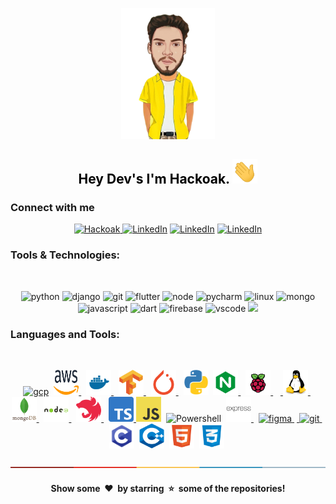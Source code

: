
<!-- <h1 align="left">Hey Dev's <img src="https://raw.githubusercontent.com/ABSphreak/ABSphreak/master/gifs/Hi.gif" width="40px"> </h1> -->
 
<!--  ![](https://github.com/ahammadshawki8/ahammadshawki8/blob/master/header_.png) -->


<p align="center">
    <img src="https://github.com/Hackoak/Hackoak/blob/main/asset/hackoak.png" width="150">
</p>

<h2 align="center" style="color:black"> Hey Dev's I'm Hackoak. <img src="https://raw.githubusercontent.com/ABSphreak/ABSphreak/master/gifs/Hi.gif" width="40px">  </h2>

<!-- <h2 align="center" style="color:black">I'm HACKOAK  -->
<!-- </h2> -->
### Connect with me

<p align="center">
 <a href="https://github.com/Hackoak/" target="_blank" > <img alt="Hackoak" src="https://img.shields.io/badge/Hackoak-%23000000.svg?&style=for-the-badge&logo=github&logoColor=white" /> </a>
  <a href="https://www.linkedin.com/in/harikrishnan-rv" target="_blank" ><img alt="LinkedIn" src="https://img.shields.io/badge/LinkedIn-0077B5?style=for-the-badge&logo=linkedin&logoColor=white" /></a>
  <a href="https://medium.com" target="_blank" ><img alt="LinkedIn"  src="https://img.shields.io/badge/Medium-12100E?style=for-the-badge&logo=medium&logoColor=white&label=&color=000000&labelColor=000000" /></a>
  <a href="https://www.instagram.com" target="_blank" ><img alt="LinkedIn" src="https://img.shields.io/badge/Instagram-E4405F?style=for-the-badge&logo=instagram&logoColor=white" /></a>
  
</p>


### Tools & Technologies:

<br>
<p align="center">  
 
  <img alt="python" src="https://img.shields.io/static/v1?style=for-the-badge&logo=python&message=Python&label=&color=F7C52B&labelColor=000000&logoColor=F7C52B" />
  <img alt="django" src="https://img.shields.io/static/v1?style=for-the-badge&logo=django&message=Django&label=&color=000000&labelColor=000000&logoColor=092D1F" />
  <img alt="git" src="https://img.shields.io/static/v1?style=for-the-badge&logo=git&message=Git&label=&color=000000&labelColor=000000" />

  <img alt="flutter" src="https://img.shields.io/static/v1?style=for-the-badge&logo=flutter&message=Flutter&label=&color=000000&labelColor=000000&logoColor=01579B" />
  
   <img alt="node" src="https://img.shields.io/static/v1?style=for-the-badge&logo=nodejs&message=node&label=&color=000000&labelColor=000000" />
  <img alt="pycharm" src="https://img.shields.io/static/v1?style=for-the-badge&logo=pycharm&message=pycharm&label=&color=000000&labelColor=000000" />
     <img alt="linux" src="https://img.shields.io/static/v1?style=for-the-badge&logo=linux&message=linux&label=&color=000000&labelColor=000000" />

   <img alt="mongo" src="https://img.shields.io/static/v1?style=for-the-badge&logo=mongodb&message=mongo&label=&color=000000&labelColor=000000" />
   <img alt="javascript" src="https://img.shields.io/static/v1?style=for-the-badge&logo=javascript&message=javascript&label=&color=000000&labelColor=000000" />
  <img alt="dart" src="https://img.shields.io/static/v1?style=for-the-badge&logo=dart&message=Dart&label=&color=2AB5F6&labelColor=000000" />
  <img alt="firebase" src="https://img.shields.io/static/v1?style=for-the-badge&logo=firebase&message=Firebase&label=&color=F7C52B&labelColor=000000" />
 <img alt="vscode" src="https://img.shields.io/badge/-VS%20Code-000000?style=for-the-badge&logo=Visual-studio-code&logoColor=blue" />
  <img src="https://img.shields.io/badge/Windows-0078D6?style=for-the-badge&logo=windows&logoColor=white"/>
</p>

<h3 align="left">Languages and Tools:</h3>
<br>
<div  align="center">
<p align="center">
  
<a href="https://cloud.google.com" target="_blank"> <img src="https://www.vectorlogo.zone/logos/google_cloud/google_cloud-icon.svg" alt="gcp" width="40" height="40"/></a>&nbsp;
<a href="http://aws.amazon.com" target="_blank"> <img src="https://github.com/Hackoak/Hackoak/blob/main/asset/512px-Amazon_Web_Services_Logo.svg.png" alt="aws" width="40" height="40"/> </a>&nbsp;
<a href="https://www.docker.com" target="_blank"> <img src="https://github.com/Hackoak/Hackoak/blob/main/asset/docker-svgrepo-com.svg" alt="docker" width="40" height="40"/> </a>&nbsp;
<a href="https://www.tensorflow.org" target="_blank"> <img src="https://github.com/Hackoak/Hackoak/blob/main/asset/tensorflow-svgrepo-com.svg" alt="tensorflow" width="40" height="40"/> </a>&nbsp;
<a href="https://pytorch.org" target="_blank"> <img src="https://github.com/Hackoak/Hackoak/blob/main/asset/pytorch-svgrepo-com.svg" alt="pytorch" width="40" height="40"/> </a>&nbsp;
<a href="https://www.python.org" target="_blank">  </a><img src="https://github.com/ahammadshawki8/ahammadshawki8/blob/master/python.png" alt="Python" width="40" height="40"/>&nbsp;
<a href="http://nginx.org" target="_blank"> <img src="https://github.com/Hackoak/Hackoak/blob/main/asset/nginx-svgrepo-com.svg" alt="nginx" width="40" height="40"/> </a>&nbsp;
<a href="https://www.raspberrypi.org" target="_blank"> <img src="https://github.com/Hackoak/Hackoak/blob/main/asset/raspberry-pi-svgrepo-com.svg" alt="raspberry" width="40" height="40"/> </a>&nbsp;
<a href="https://git-scm.com/" target="_blank"> </a> &nbsp;<a href="https://www.linux.org/" target="_blank"> <img src="https://raw.githubusercontent.com/devicons/devicon/master/icons/linux/linux-original.svg" alt="linux" width="40" height="40"/> </a>&nbsp;
<a href="https://www.mongodb.com/" target="_blank"> <img src="https://raw.githubusercontent.com/devicons/devicon/master/icons/mongodb/mongodb-original-wordmark.svg" alt="mongodb" width="40" height="40"/> </a>&nbsp;
<a href="https://nodejs.org" target="_blank"> <img src="https://raw.githubusercontent.com/devicons/devicon/master/icons/nodejs/nodejs-original-wordmark.svg" alt="nodejs" width="40" height="40"/> </a>&nbsp;
<a href="https://Nestjs.com" target="_blank"> <img src="https://github.com/Hackoak/Hackoak/blob/main/asset/nestjs-icon.svg" alt="NestJS" width="40" height="40"/> </a>&nbsp;
<a href="https://www.typescriptlang.org" target="_blank"> <img src="https://github.com/Hackoak/Hackoak/blob/main/asset/ts-logo-512.svg" alt="ts" width="40" height="40"/> </a>
<img src="https://github.com/ahammadshawki8/ahammadshawki8/blob/master/js.png" alt="JavaScript" width="40" height="40"/>&nbsp;
<img src="https://www.freeiconspng.com/uploads/powershell-icon-9.png" alt="Powershell" width="40" height="40"/>&nbsp;
<a href="https://expressjs.com" target="_blank"> <img src="https://raw.githubusercontent.com/devicons/devicon/master/icons/express/express-original-wordmark.svg" alt="express" width="40" height="40"/> </a>&nbsp;
<a href="https://www.figma.com/" target="_blank"> <img src="https://www.vectorlogo.zone/logos/figma/figma-icon.svg" alt="figma" width="40" height="40"/> </a>&nbsp;<a href="https://git-scm.com/" target="_blank"> <img src="https://www.vectorlogo.zone/logos/git-scm/git-scm-icon.svg" alt="git" width="40" height="40"/> </a>&nbsp;
<img src="https://github.com/ahammadshawki8/ahammadshawki8/blob/master/c.png" alt="C" width="40" height="40"/>&nbsp;
<img src="https://github.com/ahammadshawki8/ahammadshawki8/blob/master/cpp.png" alt="C++" width="40" height="40"/>&nbsp;
<img src="https://github.com/ahammadshawki8/ahammadshawki8/blob/master/html.svg" alt="HTML" width="40" height="40"/>&nbsp;
<img src="https://github.com/ahammadshawki8/ahammadshawki8/blob/master/css.png" alt="CSS" width="40" height="40"/>&nbsp;
</p>
</div>

  

[![-----------------------------------------------------](https://raw.githubusercontent.com/fcsouza/fcsouza/master/.github/colored.png)](#installation)

<h4 align="center">Show some &nbsp;❤️&nbsp; by starring  &nbsp;⭐&nbsp; some of the repositories!</h4>
<p align="center">
<!--   <img width="48%" src="https://github-readme-stats.vercel.app/api?username=hackoak&show_icons=true&theme=tokyonight" />
  <img width="48%" src="https://github-readme-streak-stats.herokuapp.com/?user=hackoak&theme=tokyonight" /> -->
<!--  <img width="100%" src="https://activity-graph.herokuapp.com/graph?username=hackoak&theme=react-dark&hide_border=true&area=true" /> -->
 
</p>
 
<!--  [![N|Solid](https://cldup.com/dTxpPi9lDf.thumb.png)](https://nodesource.com/products/nsolid)

[![Build Status](https://travis-ci.org/joemccann/dillinger.svg?branch=master)](https://travis-ci.org/joemccann/dillinger) -->
 
<!--  
<td align="center" style="padding=0;width=70%;">
      <img align="center" style="padding=0;" src="https://github-readme-stats.vercel.app/api/top-langs/?username=hackoak&layout=compact&show_icons=true&title_color=4F8CC9&text_color=9f9f9f&bg_color=00000000&hide_border=true&icon_color=00000000&count_private=true&extra=skyra-project/skyra,skyra.pw,alestra,skyra-sharp,lycore,aurora,char,timestamp,anti-user-gateway,orm,eslint-config;binarytf/binarytf;discordjs/discord.js,collection;novariableglobal/mood,g.shift,global-engine;sapphire-project/framework,pieces,plugins,utilities" />
    </td> -->
 
 
 
 

